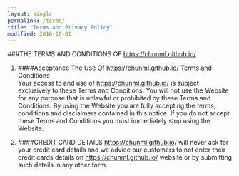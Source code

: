 ```yaml
---
layout: single
permalink: /terms/
title: "Terms and Privacy Policy"
modified: 2016-10-01
---
```


###THE TERMS AND CONDITIONS OF https://chunml.github.io/   

1. ####Acceptance The Use Of https://chunml.github.io/ Terms and Conditions   
Your  access  to  and  use  of  https://chunml.github.io/ is  subject exclusively to these Terms and Conditions. You will not use the Website for any purpose that is unlawful or prohibited by these Terms and Conditions. By using  the  Website  you  are  fully  accepting  the  terms,  conditions  and disclaimers contained in this notice. If you do not accept these Terms and Conditions you must immediately stop using the Website.

2. ####CREDIT CARD DETAILS
https://chunml.github.io/ will never ask for your credit card details and we advice our customers to not enter their credit cards details on https://chunml.github.io/ website or by submitting such details in any other form.
